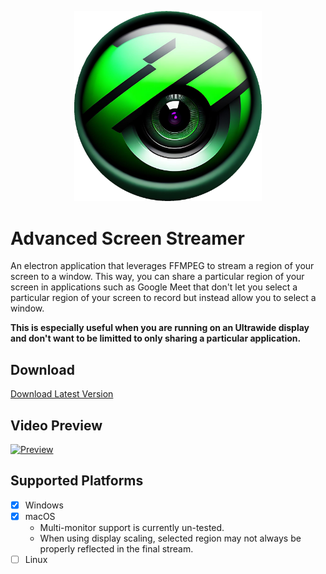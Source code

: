 <p align="center">
    <img src="./public/icon.png" width="300" alt="Logo">
</p>

# Advanced Screen Streamer

An electron application that leverages FFMPEG to stream a region of your screen to a window. This way, you can share a particular region of your screen in applications such as Google Meet that don't let you select a particular region of your screen to record but instead allow you to select a window.

**This is especially useful when you are running on an Ultrawide display and don't want to be limitted to only sharing a particular application.**

## Download

[Download Latest Version](https://github.com/nathan-fiscaletti/advanced-screen-streamer/releases/latest)

## Video Preview

[![Preview](https://i.imgur.com/A7EOJ9l.png)](https://youtu.be/5-75Qg5y3yQ)

## Supported Platforms 

- [X] Windows
- [X] macOS
    - Multi-monitor support is currently un-tested.
    - When using display scaling, selected region may not always be properly reflected in the final stream.
- [ ] Linux
